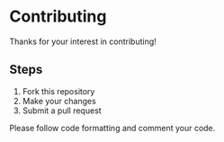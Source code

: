 # Contributing

Thanks for your interest in contributing!

## Steps
1. Fork this repository
2. Make your changes
3. Submit a pull request

Please follow code formatting and comment your code.
